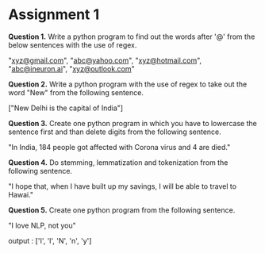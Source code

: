 ﻿# Assignment 1


**Question 1.** Write a python program to find out the words after '@' from the below sentences with the use of regex.

"xyz@gmail.com",
"abc@yahoo.com",
"xyz@hotmail.com",
"abc@ineuron.ai",
"xyz@outlook.com"

**Question 2.** Write a python program with the use of regex to take out the word "New" from the following sentence.

["New Delhi is the capital of India"]

**Question 3.** Create one python program in which you have to lowercase the sentence first and than delete digits from the following sentence.

"In India, 184 people got affected with Corona virus and 4 are died."

**Question 4.** Do stemming, lemmatization and tokenization from the following sentence.

"I hope that, when I have built up my savings, I will be able to travel to Hawai."

**Question 5.** Create one python program from the following sentence.

"I love NLP, not you"

output : ['I', 'l', 'N', 'n', 'y']

